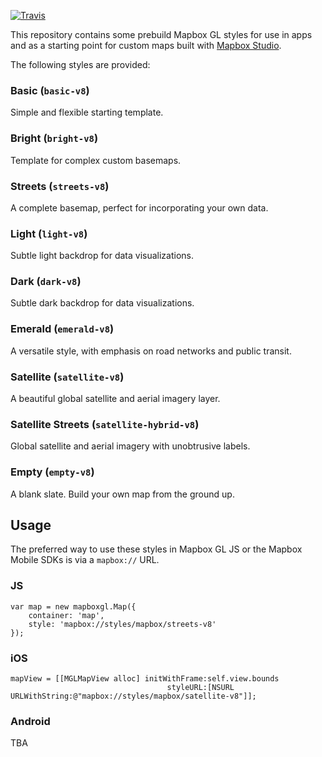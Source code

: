 [![Travis](https://api.travis-ci.org/mapbox/mapbox-gl-styles.svg?branch=mb-pages)](https://travis-ci.org/mapbox/mapbox-gl-styles/builds)

This repository contains some prebuild Mapbox GL styles for use in apps and as a starting point for custom maps built with [Mapbox Studio](https://www.mapbox.com/mapbox-studio/).

The following styles are provided:

### Basic (`basic-v8`)

Simple and flexible starting template.

### Bright (`bright-v8`)

Template for complex custom basemaps.

### Streets (`streets-v8`)

A complete basemap, perfect for incorporating your own data.

### Light (`light-v8`)

Subtle light backdrop for data visualizations.

### Dark (`dark-v8`)

Subtle dark backdrop for data visualizations.

### Emerald (`emerald-v8`)

A versatile style, with emphasis on road networks and public transit.

### Satellite (`satellite-v8`)

A beautiful global satellite and aerial imagery layer.

### Satellite Streets (`satellite-hybrid-v8`)

Global satellite and aerial imagery with unobtrusive labels.

### Empty (`empty-v8`)

A blank slate. Build your own map from the ground up.

## Usage

The preferred way to use these styles in Mapbox GL JS or the Mapbox Mobile SDKs is via a `mapbox://` URL.

### JS

```
var map = new mapboxgl.Map({
    container: 'map',
    style: 'mapbox://styles/mapbox/streets-v8'
});

```

### iOS

```
mapView = [[MGLMapView alloc] initWithFrame:self.view.bounds
                                   styleURL:[NSURL URLWithString:@"mapbox://styles/mapbox/satellite-v8"]];
```

### Android

TBA
